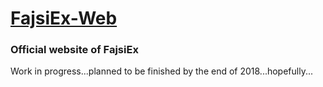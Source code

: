 # [FajsiEx-Web](https://fajsiex.ml)
### Official website of FajsiEx
Work in progress...planned to be finished by the end of 2018...hopefully...